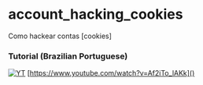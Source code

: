 # account_hacking_cookies
Como hackear contas [cookies]

### Tutorial (Brazilian Portuguese)

[![YT](https://i.ytimg.com/vi/Af2iTo_lAKk/maxresdefault.jpg)](https://www.youtube.com/watch?v=Af2iTo_lAKk)
[https://www.youtube.com/watch?v=Af2iTo_lAKk]()
